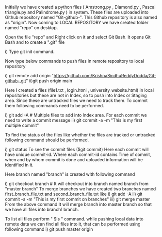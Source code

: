 Initially we have created a python files ( Amstrong.py , Diamond.py , Pascal triangle.py and Palindrome.py ) in system. These files are uploaded into Github repository named "Git-github-". This Github repository is also named as "origin". Now coming to LOCAL REPOSITORY we have created folder named "repo" on desktop.

Open the file "repo" and Right click on it and select Git Bash.
It opens Git Bash and to create a ".git" file 

   i) Type git init command.
   
Now type below commands to push files in remote repository to local repository 

   i) git remote add origin "https://github.com/KrishnaSindhuReddyDodda/Git-github-.git" 
   ii)git push origin main

Here I created a files (file1.txt , login.html , university_website.html) in local repositories but these are not in Index, so to push into Index or Staging area. Since these are untracked files we need to track them. To commit them following commands need to be performed. 

i) git add -A # Multiple files to add into Index area. For each commit we need to write a commit message 
   ii) git commit -a -m "This is my first multiple commit" 

To find the status of the files like whether the files are tracked or untracked following command should be performed. 

i) git status To see the commit files ($git commit) Here each commit will have unique commit-id. Where each commit-id contains Time of commit, when and by whom commit is done and uploaded information will be identified in it.

Here branch named "branch" is created with following command 

i) git checkout branch               # It will checkout into branch named branch from "master branch" To merge branches we have created two branches named first_branch_file.txt                                          and second_branch_file.txt like 
   i) git add -A 
   ii) git commit -a -m "This is my first commit on branches" 
   iii) git merge master From the above command It will merge branch into master branch so that we have all files into branch1 branch. 

To list all files perform " $ls " command. while pushing local data into remote data we can find all files into it, that can be performed using following command
   i) git push master origin
